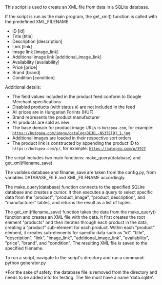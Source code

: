 This script is used to create an XML file from data in a SQLite database. 

If the script is run as the main program, the get_xml() function is called with the predefined XML_FILENAME.
+ ID [id]
+ Title [title]
+ Description [description]
+ Link [link] 
+ Image link [image_link]
+ Additional image link [additional_image_link]
+ Availability [availability]
+ Price [price]
+ Brand [brand]
+ Condition [condition]

Additional details:
+ The field values included in the product feed conform to Google Merchant specifications
+ Disabled products (with status `0`) are not included in the feed 
+ All prices are in Hungarian Forints (HUF)
+ Brand represents the product manufacturer
+ All products are sold as new
+ The base domain for product image URLs is `butopea.com`, for example: [`https://butopea.com/image/catalog/DEJEL-NS3TE[D]_1.jpg`](https://butopea.com/image/catalog/DEJEL-NS3TE%5BD%5D_1.jpg)
+ Additional images are loaded in their respective sort orders
+ The product link is constructed by appending the product ID to `https://butopea.com/p/`, for example: [`https://butopea.com/p/3927`](https://butopea.com/p/3927)

The script includes two main functions: make_query(database) and get_xml(filename_save).

The varibles database and filname_save are taken from the config.py, from variables DATABASE_FILE and XML_FILENAME accordingly.

The make_query(database) function connects to the specified SQLite database and creates a cursor. It then executes a query to select specific data from the "product", "product_image", "product_description", and "manufacturer" tables, and returns the result as a list of tuples.

The get_xml(filename_save) function takes the data from the make_query() function and creates an XML file with the data. It first creates the root element "products" and then iterates through each product in the data, creating a "product" sub-element for each product. Within each "product" element, it creates sub-elements for specific data such as "id", "title", "description", "link", "image_link", "additional_image_link", "availability", "price", "brand", and "condition". The resulting XML file is saved to the specified filename.

To run a script, navigate to the script's directory and run a command:
python generator.py

*For the sake of safety, the database file is removed from the directory and needs to be added into for testing. The file must have a name 'data.sqlite'.
